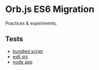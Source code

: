 # Orb.js ES6 Migration
Practices & experiments.

## Tests
- [bundled script](bundled.md)
- [es6 src](es6.md)
- [node app](./app.js)

<style>
#main > ul {
  columns: 1;
  column-fill: balance;
} 
#main > ul :nth-child(1) {
  margin-top:0;
}
#main ul li {
  list-style-type: none;
  margin: 0 auto;
  display: table-row;
}
#main ul li::before {
  padding-right: 0.25em;
  font-family: 'Material Icons';
  font-size:14px;
  content: "\e5ca";
  color:slategray;
}
</style>
